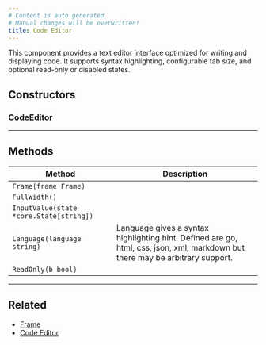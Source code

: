 ```yaml
---
# Content is auto generated
# Manual changes will be overwritten!
title: Code Editor
---
```

This component provides a text editor interface
optimized for writing and displaying code. It supports syntax highlighting,
configurable tab size, and optional read-only or disabled states.

## Constructors
### CodeEditor

---
## Methods
| Method | Description |
|--------| ------------|
| `Frame(frame Frame)` |  |
| `FullWidth()` |  |
| `InputValue(state *core.State[string])` |  |
| `Language(language string)` | Language gives a syntax highlighting hint. Defined are go, html, css, json, xml, markdown but there may be arbitrary support. |
| `ReadOnly(b bool)` |  |
---
## Related

- [Frame](../../layout/frame/)
- [Code Editor](../../composite/code_editor/)
